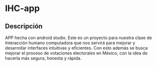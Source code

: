 # IHC-app

## Descripción
APP hecha con android studio. Este es un proyecto para nuestra clase de Interacción humano computadora que nos servirá para mejorar y desarrollar interfaces intuitivas y eficientes.
Con esto además se busca mejorar el proceso de votaciones electorales en México, con la idea de hacerla más segura, honesta y rápida.

